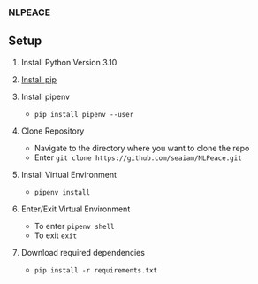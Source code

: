 
### NLPEACE

  

## Setup

1. Install Python Version 3.10 


2. [Install pip](https://pip.pypa.io/en/stable/installation/)  

3. Install pipenv
	* ```pip install pipenv --user```

4.  Clone Repository
	* Navigate to the directory where you want to clone the repo
	* Enter  ```git clone https://github.com/seaiam/NLPeace.git```
5.  Install Virtual Environment
	* ```pipenv install```
6. Enter/Exit Virtual Environment 
	* To enter ```pipenv shell```
	* To exit ```exit```
7. Download required dependencies 
	* ```pip install -r requirements.txt```

